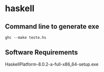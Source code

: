 # haskell

## Command line to generate exe
```
ghc --make teste.hs
```

## Software Requirements

HaskellPlatform-8.0.2-a-full-x86_64-setup.exe
